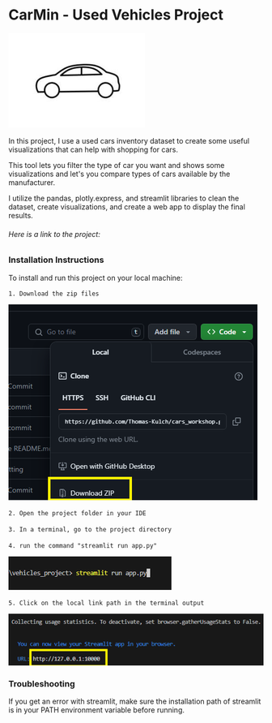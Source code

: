 # CarMin - Used Vehicles Project

![img_1](images/img_1.jpg)
 
 In this project, I use a used cars inventory dataset to create some useful visualizations that can help with shopping for cars.

 This tool lets you filter the type of car you want and shows some visualizations and let's you compare types of cars available by the manufacturer.

 I utilize the pandas, plotly.express, and streamlit libraries to clean the dataset, create visualizations, and create a web app to display the final results.

 ###### Here is a link to the project: 



### Installation Instructions

To install and run this project on your local machine:


    1. Download the zip files

![img_2](images/img_2.png)

    2. Open the project folder in your IDE

    3. In a terminal, go to the project directory

    4. run the command "streamlit run app.py"

![img_3](images/img_3.png)

    5. Click on the local link path in the terminal output

![img_4](images/img_4.png)


### Troubleshooting

If you get an error with streamlit, make sure the installation path of streamlit is in your PATH environment variable before running.
